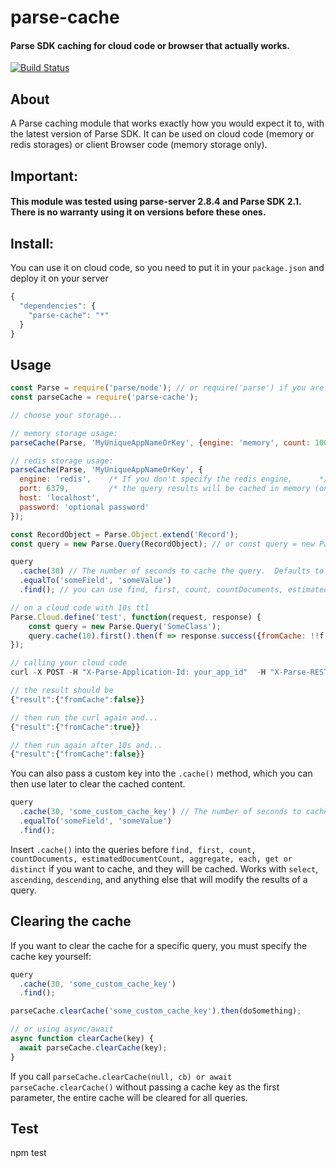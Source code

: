 # parse-cache #

#### Parse SDK caching for cloud code or browser that actually works. ####

[![Build Status](https://travis-ci.org/back4app/parse-cache.svg)](https://travis-ci.org/back4app/parse-cache)

## About ##

A Parse caching module that works exactly how you would expect it to, with the latest version of Parse SDK. It can be used on cloud code (memory or redis storages) or client Browser code (memory storage only).

## Important: ##

#### This module was tested using parse-server 2.8.4 and Parse SDK 2.1. There is no warranty using it on versions before these ones. ####

## Install: ##

You can use it on cloud code, so you need to put it in your `package.json` and deploy it on your server
```js
{
  "dependencies": {
    "parse-cache": "*"
  }
}
```

## Usage ##

```javascript
const Parse = require('parse/node'); // or require('parse') if you are on a Browser
const parseCache = require('parse-cache');

// choose your storage...

// memory storage usage:
parseCache(Parse, 'MyUniqueAppNameOrKey', {engine: 'memory', count: 1000}); // {engine: 'memory', count: 1000} are default values and are optional

// redis storage usage:
parseCache(Parse, 'MyUniqueAppNameOrKey', {
  engine: 'redis',    /* If you don't specify the redis engine,      */
  port: 6379,         /* the query results will be cached in memory (on browser use memory storage). */
  host: 'localhost',
  password: 'optional password'
});

const RecordObject = Parse.Object.extend('Record');
const query = new Parse.Query(RecordObject); // or const query = new Parse.Query('Record');

query
  .cache(30) // The number of seconds to cache the query.  Defaults to 60 seconds.
  .equalTo('someField', 'someValue')
  .find(); // you can use find, first, count, countDocuments, estimatedDocumentCount, aggregate, each, get or distinct

// on a cloud code with 10s ttl
Parse.Cloud.define('test', function(request, response) {
	const query = new Parse.Query('SomeClass');
	query.cache(10).first().then(f => response.success({fromCache: !!f.fromCache})).catch(response.error)
});

// calling your cloud code
curl -X POST -H "X-Parse-Application-Id: your_app_id"  -H "X-Parse-REST-API-Key: your_rest_api_key"  -H "Content-Type: application/json" -d "{}"  https://parseapi.back4app.com/functions/test

// the result should be
{"result":{"fromCache":false}}

// then run the curl again and...
{"result":{"fromCache":true}}

// then run again after 10s and...
{"result":{"fromCache":false}}
```

You can also pass a custom key into the `.cache()` method, which you can then use later to clear the cached content.

```javascript
query
  .cache(30, 'some_custom_cache_key') // The number of seconds to cache the query.  Defaults to 60 seconds.
  .equalTo('someField', 'someValue')
  .find();

```

Insert `.cache()` into the queries before `find, first, count, countDocuments, estimatedDocumentCount, aggregate, each, get or distinct` if you want to cache, and they will be cached.  Works with `select`, `ascending`, `descending`, and anything else that will modify the results of a query.

## Clearing the cache ##

If you want to clear the cache for a specific query, you must specify the cache key yourself:

```js
query
  .cache(30, 'some_custom_cache_key')
  .find();

parseCache.clearCache('some_custom_cache_key').then(doSomething);

// or using async/await
async function clearCache(key) {
  await parseCache.clearCache(key);
}
```

If you call `parseCache.clearCache(null, cb) or await parseCache.clearCache()` without passing a cache key as the first parameter, the entire cache will be cleared for all queries.

## Test ##
npm test
